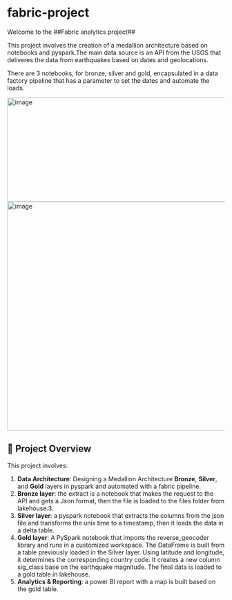 # fabric-project
Welcome to the ##Fabric analytics project##

This project involves the creation of a medallion architecture based on notebooks and pyspark.The main data source is an API from the USGS that deliveres the data from earthquakes based on dates and geolocations.

There are 3 notebooks, for bronze, silver and gold, encapsulated in a data factory pipeline that has a parameter to set the dates and automate the loads.


<img width="927" height="241" alt="image" src="https://github.com/user-attachments/assets/b7f82fc2-d3f6-4c23-ae11-1e061a259728" />


<img width="1174" height="531" alt="image" src="https://github.com/user-attachments/assets/3e51c34d-2225-4c8a-9d07-e675b9a4b2d9" />


## 📖 Project Overview
This project involves:

1. **Data Architecture**: Designing a Medallion Architecture **Bronze**, **Silver**, and **Gold** layers in pyspark and automated with a fabric pipeline.
2. **Bronze layer**: the extract is a notebook that makes the request to the API and gets a Json format, then the file is loaded to the files folder from lakehouse.3. 
4. **Silver layer**: a pyspark notebook that extracts the columns from the json file and transforms the unix time to a timestamp, then it loads the data in a delta table.
5. **Gold layer**: A PySpark notebook that imports the reverse_geocoder library and runs in a customized workspace. The DataFrame is built from a table previously loaded in the Silver layer. Using latitude and longitude, it determines the corresponding country code. It creates a new column sig_class base on the earthquake magnitude. The final data is loaded to a gold table in lakehouse.
6. **Analytics & Reporting**: a power BI report with a map is built based on the gold table.

